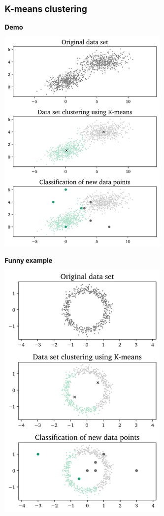 # K-means clustering

## Demo

![Screenshot](k-means-demo.png)

## Funny example

![Screenshot](k-means-ring-data.png)
